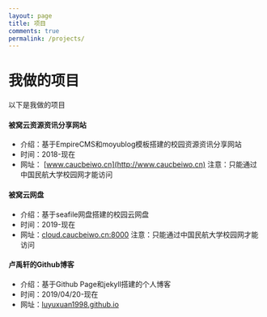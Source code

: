 ```yaml
---
layout: page
title: 项目
comments: true
permalink: /projects/
---
```

# 我做的项目
以下是我做的项目

#### 被窝云资源资讯分享网站
* 介绍：基于EmpireCMS和moyublog模板搭建的校园资源资讯分享网站
* 时间：2018-现在
* 网址： [www.caucbeiwo.cn](http://www.caucbeiwo.cn)
注意：只能通过中国民航大学校园网才能访问
#### 被窝云网盘
* 介绍：基于seafile网盘搭建的校园云网盘
* 时间：2019-现在
* 网址：[cloud.caucbeiwo.cn:8000](http://cloud.caucbeiwo.cn:8000)
注意：只能通过中国民航大学校园网才能访问
#### 卢禹轩的Github博客
* 介绍：基于Github Page和jekyll搭建的个人博客
* 时间：2019/04/20-现在
* 网址：[luyuxuan1998.github.io](luyuxuan1998.github.io)
